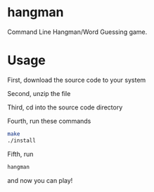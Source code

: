 # hangman
Command Line Hangman/Word Guessing game.
# Usage
First, download the source code to your system

Second, unzip the file

Third, cd into the source code directory

Fourth, run these commands
```bash
make
./install
```
Fifth, run
```bash
hangman
``` 
and now you can play!

